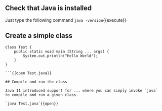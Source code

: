 

## Check that Java is installed
Just type the following command `java -version`{{execute}}


## Create a simple class

```
class Test {
	public static void main (String ... args) {
		System.out.println("Hello World");
	}
}

```{{open Test.java}}

## Compile and run the class

Java 11 introduced support for ... where you can simply invoke `java` to compile and run a given class.

`java Test.java`{{open}}


